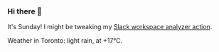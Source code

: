 ### Hi there :wave:

It's Sunday! I might be tweaking my [Slack workspace analyzer action](https://github.com/bewuethr/slack-analyzer).

Weather in Toronto: light rain, at +17°C.

